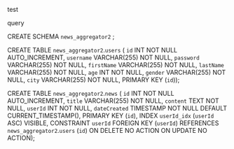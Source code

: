 test

query

CREATE SCHEMA `news_aggregator2` ;

CREATE TABLE `news_aggregator2`.`users` (
  `id` INT NOT NULL AUTO_INCREMENT,
  `username` VARCHAR(255) NOT NULL,
  `password` VARCHAR(255) NOT NULL,
  `firstName` VARCHAR(255) NOT NULL,
  `lastName` VARCHAR(255) NOT NULL,
  `age` INT NOT NULL,
  `gender` VARCHAR(255) NOT NULL,
  `city` VARCHAR(255) NOT NULL,
  PRIMARY KEY (`id`));

CREATE TABLE `news_aggregator2`.`news` (
  `id` INT NOT NULL AUTO_INCREMENT,
  `title` VARCHAR(255) NOT NULL,
  `content` TEXT NOT NULL,
  `userId` INT NOT NULL,
  `dateCreated` TIMESTAMP NOT NULL DEFAULT CURRENT_TIMESTAMP(),
  PRIMARY KEY (`id`),
  INDEX `userId_idx` (`userId` ASC) VISIBLE,
  CONSTRAINT `userId`
    FOREIGN KEY (`userId`)
    REFERENCES `news_aggregator2`.`users` (`id`)
    ON DELETE NO ACTION
    ON UPDATE NO ACTION);




